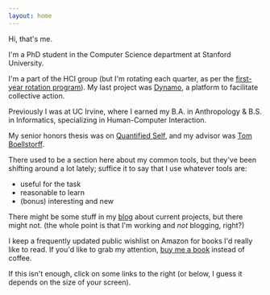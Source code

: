 ```yaml
---
layout: home
---
```

Hi, that's me.

I'm a PhD student in the Computer Science department at Stanford University.

I'm a part of the HCI group (but I'm rotating each quarter, as per the [first-year rotation program](http://cs.stanford.edu/content/first-year-research-rotation-program)). My last project was [Dynamo](http://www.wearedynamo.org), a platform to facilitate collective action.

Previously I was at UC Irvine, where I earned my B.A. in Anthropology & B.S. in Informatics, specializing in Human-Computer Interaction.

My senior honors thesis was on [Quantified Self](/presentations/QSThesisFinal.pdf), and my advisor was [Tom Boellstorff](http://faculty.sites.uci.edu/boellstorff/).

There used to be a section here about my common tools, but they've been shifting around a lot lately; suffice it to say that I use whatever tools are:

- useful for the task
- reasonable to learn
- (bonus) interesting and new

There might be some stuff in my [blog](/blog/) about current projects, but there might not. (the whole point is that I'm working and *not* blogging, right?)

I keep a frequently updated public wishlist on Amazon for books I'd really like to read. If you'd like to grab my attention, [buy me a book](//amzn.com/w/26BOYXJ3IHQKJ) instead of coffee.

If this isn't enough, click on some links to the right (or below, I guess it depends on the size of your screen).
